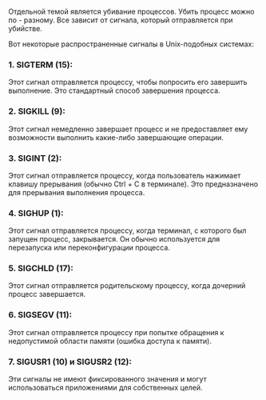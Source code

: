 Отдельной темой является убивание процессов. Убить процесс можно по - разному. Все зависит от сигнала, который отправляется при убийстве.

Вот некоторые распространенные сигналы в Unix-подобных системах:

### 1. **SIGTERM (15):**
Этот сигнал отправляется процессу, чтобы попросить его завершить выполнение. Это стандартный способ завершения процесса.

### 2. **SIGKILL (9):**
Этот сигнал немедленно завершает процесс и не предоставляет ему возможности выполнить какие-либо завершающие операции.

### 3. **SIGINT (2):**
Этот сигнал отправляется процессу, когда пользователь нажимает клавишу прерывания (обычно Ctrl + C в терминале). Это предназначено для прерывания выполнения процесса.

### 4. **SIGHUP (1):**
Этот сигнал отправляется процессу, когда терминал, с которого был запущен процесс, закрывается. Он обычно используется для перезапуска или переконфигурации процесса.

### 5. **SIGCHLD (17):**
Этот сигнал отправляется родительскому процессу, когда дочерний процесс завершается.

### 6. **SIGSEGV (11):**
Этот сигнал отправляется процессу при попытке обращения к недопустимой области памяти (ошибка доступа к памяти).

### 7. **SIGUSR1 (10) и SIGUSR2 (12):**
Эти сигналы не имеют фиксированного значения и могут использоваться приложениями для собственных целей.